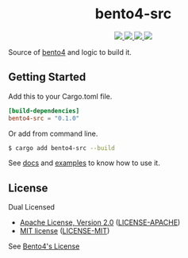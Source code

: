 <h1 align="center">bento4-src</h1>

<p align="center">
  <a href="https://crates.io/crates/bento4-src">
    <img src="https://img.shields.io/crates/d/bento4-src?style=flat-square">
  </a>
  <a href="https://crates.io/crates/bento4-src">
    <img src="https://img.shields.io/crates/v/bento4-src?style=flat-square">
  </a>
  <a href="https://docs.rs/bento4-src">
    <img src="https://img.shields.io/docsrs/bento4-src?logo=docsdotrs&style=flat-square">
  </a>
  <a href="https://github.com/clitic/vsd/blob/main/bento4-src/README.md#license">
    <img src="https://img.shields.io/crates/l/bento4-src?style=flat-square">
  </a>
</p>

Source of [bento4](https://github.com/axiomatic-systems/Bento4) and logic to build it.

## Getting Started

Add this to your Cargo.toml file.

```toml
[build-dependencies]
bento4-src = "0.1.0"
```

Or add from command line.

```bash
$ cargo add bento4-src --build
```

See [docs](https://docs.rs/bento4-src) and [examples](https://github.com/clitic/vsd/blob/main/mp4decrypt/build.rs) to 
know how to use it.

## License

Dual Licensed

- [Apache License, Version 2.0](https://www.apache.org/licenses/LICENSE-2.0) ([LICENSE-APACHE](LICENSE-APACHE))
- [MIT license](https://opensource.org/licenses/MIT) ([LICENSE-MIT](LICENSE-MIT))

See [Bento4's License](https://raw.githubusercontent.com/axiomatic-systems/Bento4/master/Documents/LICENSE.txt)
